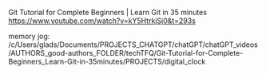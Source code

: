 Git Tutorial for Complete Beginners | Learn Git in 35 minutes
https://www.youtube.com/watch?v=kY5HtrkjSj0&t=293s

memory jog:
/c/Users/glads/Documents/PROJECTS_CHATGPT/chatGPT/chatGPT_videos/AUTHORS_good-authors_FOLDER/techTFQ/Git-Tutorial-for-Complete-Beginners_Learn-Git-in-35minutes/PROJECTS/digital_clock

